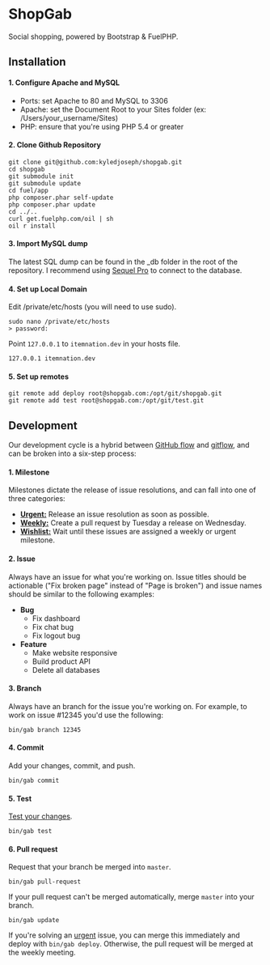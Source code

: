# ShopGab

Social shopping, powered by Bootstrap & FuelPHP.

## Installation

#### 1. Configure Apache and MySQL

* Ports: set Apache to 80 and MySQL to 3306
* Apache: set the Document Root to your Sites folder (ex: /Users/your_username/Sites)
* PHP: ensure that you're using PHP 5.4 or greater

#### 2. Clone Github Repository

```
git clone git@github.com:kyledjoseph/shopgab.git
cd shopgab
git submodule init
git submodule update
cd fuel/app
php composer.phar self-update
php composer.phar update
cd ../..
curl get.fuelphp.com/oil | sh
oil r install
```

#### 3. Import MySQL dump

The latest SQL dump can be found in the _db folder in the root of the repository. I recommend using [Sequel Pro](http://www.sequelpro.com) to connect to the database.

#### 4. Set up Local Domain

Edit /private/etc/hosts (you will need to use sudo).

    sudo nano /private/etc/hosts
    > password:

Point `127.0.0.1` to `itemnation.dev` in your hosts file.

    127.0.0.1 itemnation.dev
    
#### 5. Set up remotes

```
git remote add deploy root@shopgab.com:/opt/git/shopgab.git
git remote add test root@shopgab.com:/opt/git/test.git
```

## Development

Our development cycle is a hybrid between [GitHub flow](http://scottchacon.com/2011/08/31/github-flow.html) and [gitflow](http://nvie.com/posts/a-successful-git-branching-model/), and can be broken into a six-step process:

#### 1. Milestone

Milestones dictate the release of issue resolutions, and can fall into one of three categories:

* **[Urgent:](https://github.com/kyledjoseph/itemnation/issues?milestone=20)** Release an issue resolution as soon as possible.
* **[Weekly:](https://github.com/kyledjoseph/shopgab/issues/milestones)** Create a pull request by Tuesday a release on Wednesday.
* **[Wishlist:](https://github.com/kyledjoseph/shopgab/issues?milestone=9&state=open)** Wait until these issues are assigned a weekly or urgent milestone.

#### 2. Issue

Always have an issue for what you're working on. Issue titles should be actionable ("Fix broken page" instead of "Page is broken") and issue names should be similar to the following examples:

* **Bug**
  * Fix dashboard
  * Fix chat bug
  * Fix logout bug
* **Feature**
  * Make website responsive
  * Build product API
  * Delete all databases

#### 3. Branch

Always have an branch for the issue you're working on. For example, to work on issue #12345 you'd use the following:

```
bin/gab branch 12345
```

#### 4. Commit

Add your changes, commit, and push.

```
bin/gab commit
```

#### 5. Test

[Test your changes](http://test.shopgab.com/).

```
bin/gab test
```

#### 6. Pull request

Request that your branch be merged into `master`.

```
bin/gab pull-request
```

If your pull request can't be merged automatically, merge `master` into your branch.

```
bin/gab update
```

If you're solving an [urgent](https://github.com/kyledjoseph/itemnation/issues?milestone=20) issue, you can merge this immediately and deploy with `bin/gab deploy`. Otherwise, the pull request will be merged at the weekly meeting.